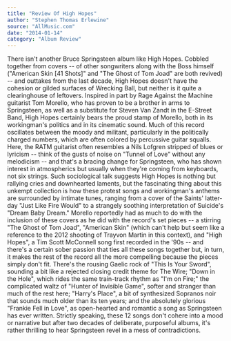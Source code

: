 ```yaml
---
title: "Review Of High Hopes"
author: "Stephen Thomas Erlewine"
source: "AllMusic.com"
date: "2014-01-14"
category: "Album Review"
---
```


There isn't another Bruce Springsteen album like High Hopes. Cobbled together from covers -- of other songwriters along with the Boss himself ("American Skin [41 Shots]" and "The Ghost of Tom Joad" are both revived) -- and outtakes from the last decade, High Hopes doesn't have the cohesion or gilded surfaces of Wrecking Ball, but neither is it quite a clearinghouse of leftovers. Inspired in part by Rage Against the Machine guitarist Tom Morello, who has proven to be a brother in arms to Springsteen, as well as a substitute for Steven Van Zandt in the E-Street Band, High Hopes certainly bears the proud stamp of Morello, both in its workingman's politics and in its cinematic sound. Much of this record oscillates between the moody and militant, particularly in the politically charged numbers, which are often colored by percussive guitar squalls. Here, the RATM guitarist often resembles a Nils Lofgren stripped of blues or lyricism -- think of the gusts of noise on "Tunnel of Love" without any melodicism -- and that's a bracing change for Springsteen, who has shown interest in atmospherics but usually when they're coming from keyboards, not six strings. Such sociological talk suggests High Hopes is nothing but rallying cries and downhearted laments, but the fascinating thing about this unkempt collection is how these protest songs and workingman's anthems are surrounded by intimate tunes, ranging from a cover of the Saints' latter-day "Just Like Fire Would" to a strangely soothing interpretation of Suicide's "Dream Baby Dream." Morello reportedly had as much to do with the inclusion of these covers as he did with the record's set pieces -- a stirring "The Ghost of Tom Joad", "American Skin" (which can't help but seem like a reference to the 2012 shooting of Trayvon Martin in this context), and "High Hopes", a Tim Scott McConnell song first recorded in the '90s -- and there's a certain sober passion that ties all these songs together but, in turn, it makes the rest of the record all the more compelling because the pieces simply don't fit. There's the rousing Gaelic rock of "This Is Your Sword", sounding a bit like a rejected closing credit theme for The Wire; "Down in the Hole", which rides the same train-track rhythm as "I'm on Fire;" the complicated waltz of "Hunter of Invisible Game", softer and stranger than much of the rest here; "Harry's Place", a bit of synthesized Sopranos noir that sounds much older than its ten years; and the absolutely glorious "Frankie Fell in Love", as open-hearted and romantic a song as Springsteen has ever written. Strictly speaking, these 12 songs don't cohere into a mood or narrative but after two decades of deliberate, purposeful albums, it's rather thrilling to hear Springsteen revel in a mess of contradictions.
